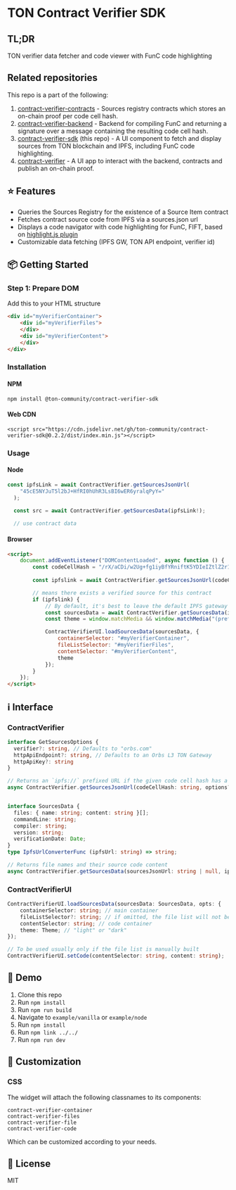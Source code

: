 # TON Contract Verifier SDK

## TL;DR
TON verifier data fetcher and code viewer with FunC code highlighting 

## Related repositories

This repo is a part of the following:

1. [contract-verifier-contracts](https://github.com/ton-community/contract-verifier-contracts) - Sources registry contracts which stores an on-chain proof per code cell hash.
2. [contract-verifier-backend](https://github.com/ton-community/contract-verifier-backend) - Backend for compiling FunC and returning a signature over a message containing the resulting code cell hash.
3. [contract-verifier-sdk](https://github.com/ton-community/contract-verifier-sdk) (this repo) - A UI component to fetch and display sources from TON blockchain and IPFS, including FunC code highlighting.
4. [contract-verifier](https://github.com/ton-community/contract-verifier) - A UI app to interact with the backend, contracts and publish an on-chain proof.

## ⭐️ Features
- Queries the Sources Registry for the existence of a Source Item contract
- Fetches contract source code from IPFS via a sources.json url  
- Displays a code navigator with code highlighting for FunC, FIFT, based on [highlight.js plugin](https://github.com/highlightjs/highlightjs-func)
- Customizable data fetching (IPFS GW, TON API endpoint, verifier id)

## 📦 Getting Started

### Step 1: Prepare DOM ###
Add this to your HTML structure
```html
<div id="myVerifierContainer">
    <div id="myVerifierFiles">
    </div>
    <div id="myVerifierContent">
    </div>
</div>
```

### Installation

#### NPM
```
npm install @ton-community/contract-verifier-sdk
```

#### Web CDN
```
<script src="https://cdn.jsdelivr.net/gh/ton-community/contract-verifier-sdk@0.2.2/dist/index.min.js"></script>
```

### Usage

#### Node
```typescript
const ipfsLink = await ContractVerifier.getSourcesJsonUrl(
    "45cE5NYJuT5l2bJ+HfRI0hUhR3LsBI6wER6yralqPyY="
  );

  const src = await ContractVerifier.getSourcesData(ipfsLink!);

  // use contract data
```

#### Browser
```html
<script>
    document.addEventListener("DOMContentLoaded", async function () {
        const codeCellHash = "/rX/aCDi/w2Ug+fg1iyBfYRniftK5YDIeIZtlZ2r1cA=";
        
        const ipfslink = await ContractVerifier.getSourcesJsonUrl(codeCellHash);

        // means there exists a verified source for this contract
        if (ipfslink) {
            // By default, it's best to leave the default IPFS gateway as it has all verified source code pinned and ready
            const sourcesData = await ContractVerifier.getSourcesData(ipfslink);
            const theme = window.matchMedia && window.matchMedia("(prefers-color-scheme: dark)").matches ? "dark" : "light";

            ContractVerifierUI.loadSourcesData(sourcesData, {
                containerSelector: "#myVerifierContainer",
                fileListSelector: "#myVerifierFiles",
                contentSelector: "#myVerifierContent",
                theme
            });
        }
    });
</script>
```

## ℹ️ Interface

### ContractVerifier
```typescript
interface GetSourcesOptions {
  verifier?: string, // Defaults to "orbs.com"
  httpApiEndpoint?: string, // Defaults to an Orbs L3 TON Gateway
  httpApiKey?: string
}

// Returns an `ipfs://` prefixed URL if the given code cell hash has a corresponding source verifier contract 
async ContractVerifier.getSourcesJsonUrl(codeCellHash: string, options?: GetSourcesOptions): Promise<string | null>;


interface SourcesData {
  files: { name: string; content: string }[];
  commandLine: string;
  compiler: string;
  version: string;
  verificationDate: Date;
}
type IpfsUrlConverterFunc (ipfsUrl: string) => string;

// Returns file names and their source code content
async ContractVerifier.getSourcesData(sourcesJsonUrl: string | null, ipfsConverter?: IpfsUrlConverterFunc): Promise<SourcesData>;
```

### ContractVerifierUI

```typescript
ContractVerifierUI.loadSourcesData(sourcesData: SourcesData, opts: {
    containerSelector: string; // main container
    fileListSelector?: string; // if omitted, the file list will not be populated and the setCode function can be used instead to switch between files
    contentSelector: string; // code container
    theme: Theme; // "light" or "dark"
});

// To be used usually only if the file list is manually built
ContractVerifierUI.setCode(contentSelector: string, content: string);
```

## 👀 Demo
1. Clone this repo
2. Run `npm install`
3. Run `npm run build`
4. Navigate to `example/vanilla` or `example/node`
5. Run `npm install`
6. Run `npm link ../../`
7. Run `npm run dev`

## 💎 Customization

### CSS
The widget will attach the following classnames to its components:
```
contract-verifier-container
contract-verifier-files
contract-verifier-file
contract-verifier-code
```

Which can be customized according to your needs.

## 📔 License
MIT
